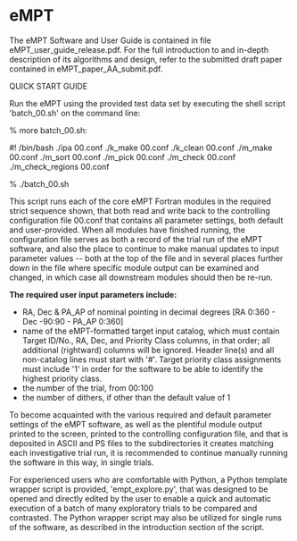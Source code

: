 # eMPT

 The eMPT Software and User Guide is contained in file eMPT_user_guide_release.pdf. For the full introduction to and in-depth description of its algorithms and design, refer to the submitted draft paper contained in eMPT_paper_AA_submit.pdf.
  
QUICK START GUIDE
 
Run the eMPT using the provided test data set by executing the shell script 'batch_00.sh' on the command line:

% more batch_00.sh:

#! /bin/bash
./ipa 00.conf
./k_make 00.conf
./k_clean 00.conf
./m_make 00.conf
./m_sort 00.conf
./m_pick 00.conf
./m_check 00.conf
./m_check_regions 00.conf

% ./batch_00.sh

This script runs each of the core eMPT Fortran modules in the required strict sequence shown, that both read and write back to the controlling configuration file 00.conf that contains all parameter settings, both default and user-provided. When all modules have finished running, the configuration file serves as both a record of the trial run of the eMPT software, and also the place to continue to make manual updates to input parameter values -- both at the top of the file and in several places further down in the file where specific module output can be examined and changed, in which case all downstream modules should then be re-run.


**The required user input parameters include:**

 - RA, Dec & PA_AP of nominal pointing in decimal degrees [RA 0:360 - Dec -90:90 - PA_AP 0:360] 
 - name of the eMPT-formatted target input catalog, which must contain Target ID/No., RA, Dec, and Priority Class columns, in that order; all additional    (rightward) columns will be ignored. Header line(s) and all non-catalog lines must start with '#'. Target  priority class assignments must include '1' 
   in order for the software to be able to identify the highest priority class.
 - the number of the trial, from 00:100
 - the number of dithers, if other than the default value of 1


To become acquainted with the various required and default parameter settings of the eMPT software, as well as the plentiful module output printed to the screen, printed to the controlling configuration file, and that is deposited in ASCII and PS files to the subdirectories it creates matching each investigative trial run, it is recommended to continue manually running the software in this way, in single trials.   

For experienced users who are comfortable with Python, a Python template wrapper script is provided, 'empt_explore.py', that was designed to be opened and directly edited by the user to enable a quick and automatic execution of a batch of many exploratory trials to be compared and contrasted. The Python wrapper script may also be utilized for single runs of the software, as described in the introduction section of the script. 






